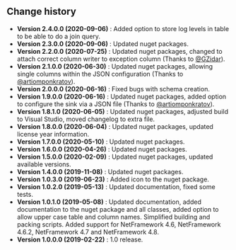 Change history
--------------

* **Version 2.4.0.0 (2020-09-06)** : Added option to store log levels in table to be able to do a join query.
* **Version 2.3.0.0 (2020-09-06)** : Updated nuget packages.
* **Version 2.2.0.0 (2020-07-25)** : Updated nuget packages, changed to attach correct column writer to exception column (Thanks to [@GZidar](https://github.com/GZidar)).
* **Version 2.1.0.0 (2020-06-30)** : Updated nuget packages, allowing single columns within the JSON configuration (Thanks to [@artiomponkratov](https://github.com/artiomponkratov)).
* **Version 2.0.0.0 (2020-06-16)** : Fixed bugs with schema creation.
* **Version 1.9.0.0 (2020-06-16)** : Updated nuget packages, added option to configure the sink via a JSON file (Thanks to [@artiomponkratov](https://github.com/artiomponkratov)).
* **Version 1.8.1.0 (2020-06-05)** : Updated nuget packages, adjusted build to Visual Studio, moved changelog to extra file.
* **Version 1.8.0.0 (2020-06-04)** : Updated nuget packages, updated license year information.
* **Version 1.7.0.0 (2020-05-10)** : Updated nuget packages.
* **Version 1.6.0.0 (2020-04-26)** : Updated nuget packages.
* **Version 1.5.0.0 (2020-02-09)** : Updated nuget packages, updated available versions.
* **Version 1.4.0.0 (2019-11-08)** : Updated nuget packages.
* **Version 1.0.3.0 (2019-06-23)** : Added icon to the nuget package.
* **Version 1.0.2.0 (2019-05-13)** : Updated documentation, fixed some tests.
* **Version 1.0.1.0 (2019-05-08)** : Updated documentation, added documentation to the nuget package and all classes, added option to allow upper case table and column names.
Simplified building and packing scripts. Added support for NetFramework 4.6, NetFramework 4.6.2, NetFramework 4.7 and NetFramework 4.8.
* **Version 1.0.0.0 (2019-02-22)** : 1.0 release.